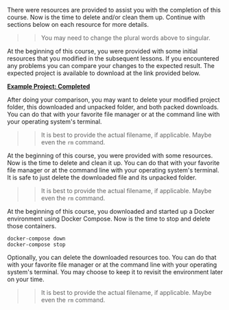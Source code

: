 
There were resources are provided to assist you with the completion of this course.  Now is the time to delete and/or clean them up.  Continue with sections below on each resource for more details.

> > You may need to change the plural words above to singular.


At the beginning of this course, you were provided with some initial resources that you modified in the subsequent lessons.  If you encountered any problems you can compare your changes to the expected result.  The expected project is available to download at the link provided below.

**[Example Project: Completed](example-project-lesson-end.zip)**

After doing your comparison, you may want to delete your modified project folder, this downloaded and unpacked folder, and both packed downloads.  You can do that with your favorite file manager or at the command line with your operating system's terminal.

> > It is best to provide the actual filename, if applicable.  Maybe even the `rm` command.


At the beginning of this course, you were provided with some resources.  Now is the time to delete and clean it up.  You can do that with your favorite file manager or at the command line with your operating system's terminal.  It is safe to just delete the downloaded file and its unpacked folder.

> > It is best to provide the actual filename, if applicable.  Maybe even the `rm` command.


At the beginning of this course, you downloaded and started up a Docker environment using Docker Compose.  Now is the time to stop and delete those containers.

```shell
docker-compose down
docker-compose stop
```

Optionally, you can delete the downloaded resources too.  You can do that with your favorite file manager or at the command line with your operating system's terminal.  You may choose to keep it to revisit the environment later on your time.

> > It is best to provide the actual filename, if applicable.  Maybe even the `rm` command.
